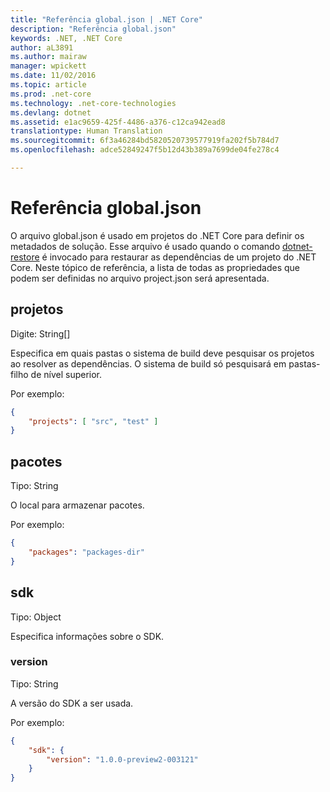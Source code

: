 ```yaml
---
title: "Referência global.json | .NET Core"
description: "Referência global.json"
keywords: .NET, .NET Core
author: aL3891
ms.author: mairaw
manager: wpickett
ms.date: 11/02/2016
ms.topic: article
ms.prod: .net-core
ms.technology: .net-core-technologies
ms.devlang: dotnet
ms.assetid: e1ac9659-425f-4486-a376-c12ca942ead8
translationtype: Human Translation
ms.sourcegitcommit: 6f3a46284bd5820520739577919fa202f5b784d7
ms.openlocfilehash: adce52849247f5b12d43b389a7699de04fe278c4

---
```


# <a name="globaljson-reference"></a>Referência global.json

O arquivo global.json é usado em projetos do .NET Core para definir os metadados de solução. Esse arquivo é usado quando o comando [dotnet-restore](dotnet-restore.md) é invocado para restaurar as dependências de um projeto do .NET Core.
Neste tópico de referência, a lista de todas as propriedades que podem ser definidas no arquivo project.json será apresentada.

## <a name="projects"></a>projetos
Digite: String[]

Especifica em quais pastas o sistema de build deve pesquisar os projetos ao resolver as dependências. O sistema de build só pesquisará em pastas-filho de nível superior.

Por exemplo:

```json
{
    "projects": [ "src", "test" ]
}
```

## <a name="packages"></a>pacotes
Tipo: String

O local para armazenar pacotes.

Por exemplo:
```json
{
    "packages": "packages-dir"
}
```

## <a name="sdk"></a>sdk
Tipo: Object

Especifica informações sobre o SDK.

### <a name="version"></a>version
Tipo: String

A versão do SDK a ser usada.

Por exemplo:

```json
{
    "sdk": {
        "version": "1.0.0-preview2-003121"
    }
}
```



<!--HONumber=Nov16_HO3-->


